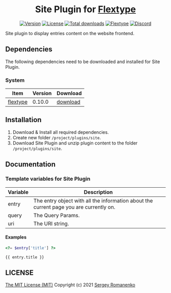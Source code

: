 <h1 align="center">Site Plugin for <a href="https://awilum.github.io/flextype/">Flextype</a></h1>

<p align="center">
<a href="https://github.com/flextype-plugins/site/releases"><img alt="Version" src="https://img.shields.io/github/release/flextype-plugins/site.svg?label=version&color=black"></a> <a href="https://github.com/flextype-plugins/site"><img src="https://img.shields.io/badge/license-MIT-blue.svg?color=black" alt="License"></a> <a href="https://github.com/flextype-plugins/site"><img src="https://img.shields.io/github/downloads/flextype-plugins/site/total.svg?color=black" alt="Total downloads"></a> <a href="https://github.com/flextype/flextype"><img src="https://img.shields.io/badge/Flextype-0.10.0-green.svg" alt="Flextype"></a> <a href=""><img src="https://img.shields.io/discord/423097982498635778.svg?logo=discord&color=black&label=Discord%20Chat" alt="Discord"></a>
</p>

Site plugin to display entries content on the website frontend.

## Dependencies

The following dependencies need to be downloaded and installed for Site Plugin.

### System

| Item | Version | Download |
|---|---|---|
| [flextype](https://github.com/flextype/flextype) | 0.10.0 | [download](https://github.com/flextype/flextype/releases) |

## Installation

1. Download & Install all required dependencies.
2. Create new folder `/project/plugins/site`.
3. Download Site Plugin and unzip plugin content to the folder `/project/plugins/site`.

## Documentation

### Template variables for Site Plugin

| Variable | Description |
|---|---|
| entry | The entry object with all the information about the current page you are currently on. |
| query | The Query Params. |
| uri | The URI string. |

#### Examples

```php
<?= $entry['title'] ?>
```

```twig
{{ entry.title }}
```

## LICENSE
[The MIT License (MIT)](https://github.com/flextype-plugins/site/blob/master/LICENSE.txt)
Copyright (c) 2021 [Sergey Romanenko](https://github.com/Awilum)
